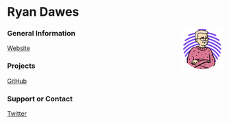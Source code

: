 # Ryan Dawes

<img src="/src/about-img.png"
    style="max-height: 7em;" 
    align="right">


### General Information

[Website](https://www.dawes.cc)

### Projects

[GitHub](https://github.com/dawesry?tab=repositories)

### Support or Contact

[Twitter](https://www.twitter.com/dawesinho)
